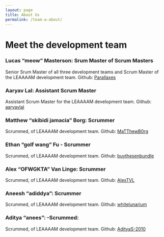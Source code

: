 ```yaml
---
layout: page
title: About Us
permalink: /team-a-about/
---
```


# Meet the development team

### Lucas “meow” Masterson: Srum Master of Scrum Masters
Senior Srum Master of all three development teams and Scrum Master of the LEAAAAM development team. Github: [Parallaxes](https://github.com/Parallaxes)

### Aaryav Lal: Assistant Scrum Master
Assistant Scrum Master for the LEAAAAM development team. Github: [aaryavlal](https://github.com/aaryavlal)

### Matthew “skibidi jamacia” Borg: Scrummer 
Scrummed, of LEAAAAM development team. Github: [MaTThewB0rg](https://github.com/MaTThewB0rg)

### Ethan “golf wang” Fu - Scrummer
Scrummed, of LEAAAAM development team. Github: [buythesenbundle](https://github.com/buythesenbundle)

### Alex “OFWGKTA” Van Linge: Scrummer 
Scrummed, of LEAAAAM development team. Github: [AlexTVL](https://github.com/AlexTVL)

### Aneesh “adiddya”: Scrummer
Scrummed, of LEAAAAM development team. Github: [whitelunarium](https://github.com/whitelunarium)

### Aditya “anees”: -Scrummed: 
Scrummed, of LEAAAAM development team. Github: [AdityaS-2010](https://github.com/AdityaS-2010)

